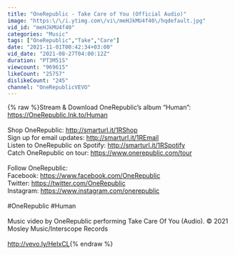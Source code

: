```yaml
---
title: "OneRepublic - Take Care of You (Official Audio)"
image: "https:\/\/i.ytimg.com\/vi\/meHJkMU4f40\/hqdefault.jpg"
vid_id: "meHJkMU4f40"
categories: "Music"
tags: ["OneRepublic","Take","Care"]
date: "2021-11-01T00:42:34+03:00"
vid_date: "2021-08-27T04:00:12Z"
duration: "PT3M51S"
viewcount: "969615"
likeCount: "25757"
dislikeCount: "245"
channel: "OneRepublicVEVO"
---
```

{% raw %}Stream &amp; Download OneRepublic’s album “Human”: <a rel="nofollow" target="blank" href="https://OneRepublic.lnk.to/Human">https://OneRepublic.lnk.to/Human</a><br /> <br />Shop OneRepublic: <a rel="nofollow" target="blank" href="http://smarturl.it/1RShop">http://smarturl.it/1RShop</a><br />Sign up for email updates: <a rel="nofollow" target="blank" href="http://smarturl.it/1REmail">http://smarturl.it/1REmail</a><br />Listen to OneRepublic on Spotify: <a rel="nofollow" target="blank" href="http://smarturl.it/1RSpotify">http://smarturl.it/1RSpotify</a><br />Catch OneRepublic on tour: <a rel="nofollow" target="blank" href="https://www.onerepublic.com/tour">https://www.onerepublic.com/tour</a><br /> <br />Follow OneRepublic:<br />Facebook: <a rel="nofollow" target="blank" href="https://www.facebook.com/OneRepublic">https://www.facebook.com/OneRepublic</a><br />Twitter: <a rel="nofollow" target="blank" href="https://twitter.com/OneRepublic">https://twitter.com/OneRepublic</a><br />Instagram: <a rel="nofollow" target="blank" href="https://www.instagram.com/onerepublic">https://www.instagram.com/onerepublic</a><br /> <br />#OneRepublic #Human<br /><br />Music video by OneRepublic performing Take Care Of You (Audio). © 2021 Mosley Music/Interscope Records<br /><br /><a rel="nofollow" target="blank" href="http://vevo.ly/HeIxCL">http://vevo.ly/HeIxCL</a>{% endraw %}
